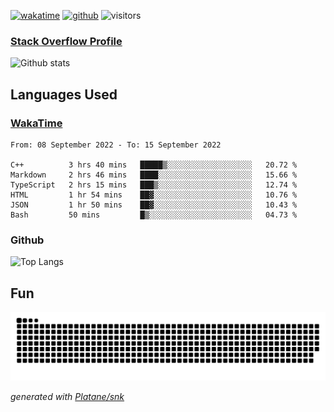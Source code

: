 [![wakatime](https://wakatime.com/badge/user/82c377cd-a54c-404c-b7df-177b313ca539.svg)](https://wakatime.com/@82c377cd-a54c-404c-b7df-177b313ca539)
[![github](https://img.shields.io/github/followers/xinthose?logo=github&style=plastic)](https://github.com/alanhamlett?tab=followers)
![visitors](https://visitor-badge.glitch.me/badge?page_id=xinthose&left_color=green&right_color=red)
### [Stack Overflow Profile](https://stackoverflow.com/users/4056146/xinthose)

![Github stats](https://github-readme-stats.vercel.app/api?username=xinthose&show_icons=true&theme=radical&count_private=true)

## Languages Used

### [WakaTime](https://wakatime.com/)
<!--START_SECTION:waka-->

```text
From: 08 September 2022 - To: 15 September 2022

C++          3 hrs 40 mins   █████▒░░░░░░░░░░░░░░░░░░░   20.72 %
Markdown     2 hrs 46 mins   ████░░░░░░░░░░░░░░░░░░░░░   15.66 %
TypeScript   2 hrs 15 mins   ███▒░░░░░░░░░░░░░░░░░░░░░   12.74 %
HTML         1 hr 54 mins    ██▓░░░░░░░░░░░░░░░░░░░░░░   10.76 %
JSON         1 hr 50 mins    ██▓░░░░░░░░░░░░░░░░░░░░░░   10.43 %
Bash         50 mins         █▒░░░░░░░░░░░░░░░░░░░░░░░   04.73 %
```

<!--END_SECTION:waka-->

### Github

![Top Langs](https://github-readme-stats.vercel.app/api/top-langs/?username=xinthose)

## Fun
![github contribution grid snake animation](https://raw.githubusercontent.com/xinthose/xinthose/output/github-contribution-grid-snake.svg)

_generated with [Platane/snk](https://github.com/Platane/snk)_
